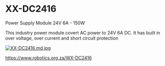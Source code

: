 # XX-DC2416
Power Supply Module 24V 6A - 150W

This industry power module covert AC power to 24V 6A DC. It has built in over voltage, over current and short circuit protection

[![XX-DC2416.md.jpg](https://imgbbb.com/images/2020/05/08/XX-DC2416.md.jpg)](https://imgbbb.com/image/TetJeF)

https://www.robotics.org.za/WX-DC2416
